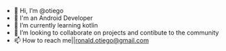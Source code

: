 - 👋 Hi, I’m @otiego
- 👀 I'm an Android Developer
- 🌱 I’m currently learning kotlin
- 💞️ I’m looking to collaborate on projects and contibute to the community
- 📫 How to reach me||ronald.otiego@gmail.com

<!---
otiego/otiego is a ✨ special ✨ repository because its `README.md` (this file) appears on your GitHub profile.
You can click the Preview link to take a look at your changes.
--->
